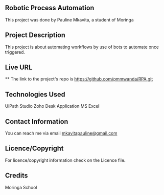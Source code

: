 ## Robotic Process Automation

 This project was done by Pauline Mkavita, a student of Moringa

## Project Description
 This project is about automating workflows by use of bots to automate once triggered.

## Live URL
** The link to the project's repo is https://github.com/pmmwanda/RPA.git

## Technologies Used
 UiPath Studio 
 Zoho Desk Application 
 MS Excel 

## Contact Information 
You can reach me via email mkavitapauline@gmail.com

## Licence/Copyright
For licence/copyright information check on the Licence file.

## Credits

Moringa School
